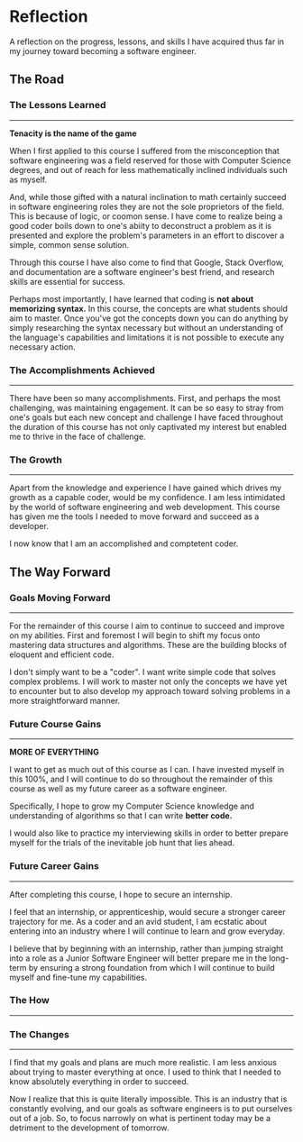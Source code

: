 # Reflection

A reflection on the progress, lessons, and skills I have acquired thus far in my journey toward becoming a software engineer.

## The Road

### The Lessons Learned

---

**Tenacity is the name of the game**

When I first applied to this course I suffered from the misconception that software engineering was a field reserved for those with Computer Science degrees, and out of reach for less mathematically inclined individuals such as myself.

And, while those gifted with a natural inclination to math certainly succeed in software engineering roles they are not the sole proprietors of the field. This is because of logic, or coomon sense. I have come to realize being a good coder boils down to one's abiity to deconstruct a problem as it is presented and explore the problem's parameters in an effort to discover a simple, common sense solution.

Through this course I have also come to find that Google, Stack Overflow, and documentation are a software engineer's best friend, and research skills are essential for success.

Perhaps most importantly, I have learned that coding is **not about memorizing syntax.** In this course, the concepts are what students should aim to master. Once you've got the concepts down you can do anything by simply researching the syntax necessary but without an understanding of the language's capabilities and limitations it is not possible to execute any necessary action.

### The Accomplishments Achieved

---

There have been so many accomplishments. First, and perhaps the most challenging, was maintaining engagement. It can be so easy to stray from one's goals but each new concept and challenge I have faced throughout the duration of this course has not only captivated my interest but enabled me to thrive in the face of challenge.

### The Growth

---

Apart from the knowledge and experience I have gained which drives my growth as a capable coder, would be my confidence. I am less intimidated by the world of software engineering and web development. This course has given me the tools I needed to move forward and succeed as a developer.

I now know that I am an accomplished and comptetent coder.

## The Way Forward

### Goals Moving Forward

---

For the remainder of this course I aim to continue to succeed and improve on my abilities. First and foremost I will begin to shift my focus onto mastering data structures and algorithms. These are the building blocks of eloquent and efficient code.

I don't simply want to be a "coder". I want write simple code that solves complex problems. I will work to master not only the concepts we have yet to encounter but to also develop my approach toward solving problems in a more straightforward manner.

### Future Course Gains

---

**MORE OF EVERYTHING**

I want to get as much out of this course as I can. I have invested myself in this 100%, and I will continue to do so throughout the remainder of this course as well as my future career as a software engineer.

Specifically, I hope to grow my Computer Science knowledge and understanding of algorithms so that I can write **better code.**

I would also like to practice my interviewing skills in order to better prepare myself for the trials of the inevitable job hunt that lies ahead.

### Future Career Gains

---

After completing this course, I hope to secure an internship.

I feel that an internship, or apprenticeship, would secure a stronger career trajectory for me. As a coder and an avid student, I am ecstatic about entering into an industry where I will continue to learn and grow everyday.

I believe that by beginning with an internship, rather than jumping straight into a role as a Junior Software Engineer will better prepare me in the long-term by ensuring a strong foundation from which I will continue to build myself and fine-tune my capabilities.

### The How

---

### The Changes

---

I find that my goals and plans are much more realistic. I am less anxious about trying to master everything at once. I used to think that I needed to know absolutely everything in order to succeed.

Now I realize that this is quite literally impossible. This is an industry that is constantly evolving, and our goals as software engineers is to put ourselves out of a job. So, to focus narrowly on what is pertinent today may be a detriment to the development of tomorrow.
